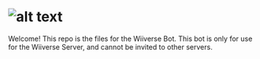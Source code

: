 # ![alt text](https://cdn.discordapp.com/attachments/409459580750528514/437353343527026689/Wiiverse_Bot.png)
Welcome! This repo is the files for the Wiiverse Bot.
This bot is only for use for the Wiiverse Server, and cannot be invited to other servers.
